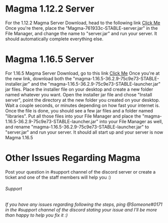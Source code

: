 # Magma 1.12.2 Server
For the 1.12.2 Magma Server Download, head to the following link [Click Me](https://github.com/magmafoundation/Magma/releases/tag/v761933c-CUSTOM)
Once you're there, place the "Magma-761933c-STABLE-server.jar" in the File Manager, and change the name to "server.jar" and run your server. It should automatically complete everything else.



# Magma 1.16.5 Server
For 1.16.5 Magma Server Download, go to this link [Click Me](https://github.com/magmafoundation/Magma-1.16.x/releases/tag/v75c9e73)
Once you're at the new link, download both the "magma-1.16.5-36.2.9-75c9e73-STABLE-installer.jar" and the "magma-1.16.5-36.2.9-75c9e73-STABLE-launcher.jar" jar files.
Place the installer file on your desktop and create a new folder named whatever you want. Open the installer jar file and chose "Install server", point the directory at the new folder you created on your desktop. Wait a couple seconds, or minutes depending on how fast your internet is. Once the file is done, you should see a few jar files and a folder named "libraries". Put all those files into your File Manager and place the "magma-1.16.5-36.2.9-75c9e73-STABLE-launcher.jar" into your File Manager as well, and rename "magma-1.16.5-36.2.9-75c9e73-STABLE-launcher.jar" to "server.jar" and run your server. It should all start up and your server is now Magma 1.16.5



# Other Issues Regarding Magma
Post your question in #support channel of the discord server or create a ticket and one of the staff members will help you :)



###### Support
###### If you have any issues regarding following the steps, ping @Someone#0171 in the #support channel of the discord stating your issue and I'll be more than happy to help you fix it :)
